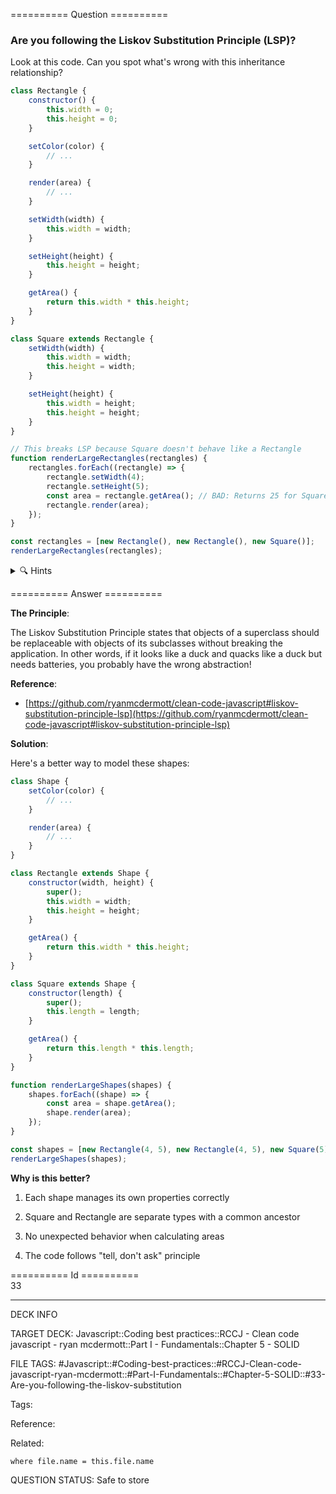 ========== Question ==========  

### Are you following the Liskov Substitution Principle (LSP)?

Look at this code. Can you spot what's wrong with this inheritance relationship?

```javascript
class Rectangle {
    constructor() {
        this.width = 0;
        this.height = 0;
    }

    setColor(color) {
        // ...
    }

    render(area) {
        // ...
    }

    setWidth(width) {
        this.width = width;
    }

    setHeight(height) {
        this.height = height;
    }

    getArea() {
        return this.width * this.height;
    }
}

class Square extends Rectangle {
    setWidth(width) {
        this.width = width;
        this.height = width;
    }

    setHeight(height) {
        this.width = height;
        this.height = height;
    }
}

// This breaks LSP because Square doesn't behave like a Rectangle
function renderLargeRectangles(rectangles) {
    rectangles.forEach((rectangle) => {
        rectangle.setWidth(4);
        rectangle.setHeight(5);
        const area = rectangle.getArea(); // BAD: Returns 25 for Square. Should be 20.
        rectangle.render(area);
    });
}

const rectangles = [new Rectangle(), new Rectangle(), new Square()];
renderLargeRectangles(rectangles);
```

<details><summary>🔍 Hints</summary>

Think about:

-   What happens when you set width=4 and height=5 on a Square?

-   Should a Square really extend Rectangle?

-   What assumptions might programmers make about a Rectangle?

-   Is a Square really behaving like a Rectangle in all situations?

</details>  

========== Answer ==========  

**The Principle**:

The Liskov Substitution Principle states that objects of a superclass should be replaceable with objects of its subclasses without breaking the application. In other words, if it looks like a duck and quacks like a duck but needs batteries, you probably have the wrong abstraction!

**Reference**:

-   [https://github.com/ryanmcdermott/clean-code-javascript#liskov-substitution-principle-lsp](https://github.com/ryanmcdermott/clean-code-javascript#liskov-substitution-principle-lsp)

**Solution**:

Here's a better way to model these shapes:

```javascript
class Shape {
    setColor(color) {
        // ...
    }

    render(area) {
        // ...
    }
}

class Rectangle extends Shape {
    constructor(width, height) {
        super();
        this.width = width;
        this.height = height;
    }

    getArea() {
        return this.width * this.height;
    }
}

class Square extends Shape {
    constructor(length) {
        super();
        this.length = length;
    }

    getArea() {
        return this.length * this.length;
    }
}

function renderLargeShapes(shapes) {
    shapes.forEach((shape) => {
        const area = shape.getArea();
        shape.render(area);
    });
}

const shapes = [new Rectangle(4, 5), new Rectangle(4, 5), new Square(5)];
renderLargeShapes(shapes);
```

**Why is this better?**

1. Each shape manages its own properties correctly

2. Square and Rectangle are separate types with a common ancestor

3. No unexpected behavior when calculating areas

4. The code follows "tell, don't ask" principle

========== Id ==========  
33

---

DECK INFO

TARGET DECK: Javascript::Coding best practices::RCCJ - Clean code javascript - ryan mcdermott::Part I - Fundamentals::Chapter 5 - SOLID

FILE TAGS: #Javascript::#Coding-best-practices::#RCCJ-Clean-code-javascript-ryan-mcdermott::#Part-I-Fundamentals::#Chapter-5-SOLID::#33-Are-you-following-the-liskov-substitution

Tags:

Reference:

Related:

```dataview
where file.name = this.file.name
```

QUESTION STATUS: Safe to store

